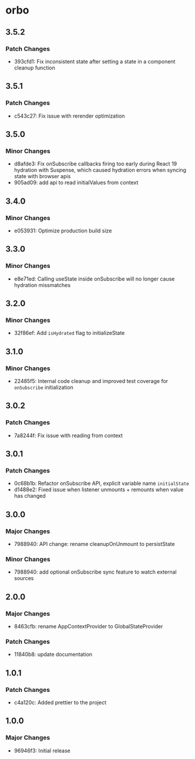 # orbo

## 3.5.2

### Patch Changes

- 393cfd1: Fix inconsistent state after setting a state in a component cleanup function

## 3.5.1

### Patch Changes

- c543c27: Fix issue with rerender optimization

## 3.5.0

### Minor Changes

- d8afde3: Fix onSubscribe callbacks firing too early during React 19 hydration with Suspense, which caused hydration errors when syncing state with browser apis
- 905ad09: add api to read initialValues from context

## 3.4.0

### Minor Changes

- e053931: Optimize production build size

## 3.3.0

### Minor Changes

- e8e71ed: Calling useState inside onSubscribe will no longer cause hydration missmatches

## 3.2.0

### Minor Changes

- 32f86ef: Add `isHydrated` flag to initializeState

## 3.1.0

### Minor Changes

- 22485f5: Internal code cleanup and improved test coverage for `onSubscribe` initialization

## 3.0.2

### Patch Changes

- 7a8244f: Fix issue with reading from context

## 3.0.1

### Patch Changes

- 0c68b1b: Refactor onSubscribe API, explicit variable name `initialState`
- d1488e2: Fixed issue when listener unmounts + remounts when value has changed

## 3.0.0

### Major Changes

- 7988940: API change: rename cleanupOnUnmount to persistState

### Minor Changes

- 7988940: add optional onSubscribe sync feature to watch external sources

## 2.0.0

### Major Changes

- 8463cfb: rename AppContextProvider to GlobalStateProvider

### Patch Changes

- 11840b8: update documentation

## 1.0.1

### Patch Changes

- c4a120c: Added prettier to the project

## 1.0.0

### Major Changes

- 96946f3: Initial release
